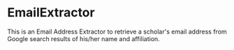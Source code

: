 # EmailExtractor
This is an Email Address Extractor to retrieve a scholar's email address from Google search results of his/her name and affiliation.
